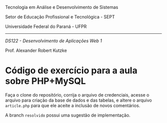 Tecnologia em Análise e Desenvolvimento de Sistemas

Setor de Educação Profissional e Tecnológica - SEPT

Universidade Federal do Paraná - UFPR

---

*DS122 - Desenvolvimento de Aplicações Web 1*

Prof. Alexander Robert Kutzke

# Código de exercício para a aula sobre PHP+MySQL

Faça o clone do repositório, corrija o arquivo de credenciais, acesse o arquivo para criação da base de dados e das tabelas, e altere o arquivo `article.php` para que ele aceite a inclusão de novos comentários.

A branch `resolvido` possui uma sugestão de implementação.
